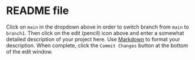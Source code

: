 # README file
Click on `main` in the dropdown above in order to switch branch from `main` to `branch1`.  Then click on the edit (pencil) icon above and enter a somewhat detailed description of your project here.  Use [Markdown](https://docs.github.com/github/writing-on-github/getting-started-with-writing-and-formatting-on-github/basic-writing-and-formatting-syntax) to format your description. When complete, click the `Commit Changes` button at the bottom of the edit window.
